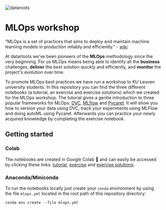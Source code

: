 ![dataroots](https://user-images.githubusercontent.com/90327481/138892946-69b5f688-ff79-4b07-8864-44278b1695ca.png)

# MLOps workshop

"MLOps is a set of practices that aims to deploy and maintain machine learning models in production reliably and efficiently." - [wiki](https://en.wikipedia.org/wiki/MLOps)

At datartoots we've been pioneers of the **MLOps** methodology since the very beginning. For us MLOps means being able to identify all the **business** challenges, **deliver** the best solution quickly and efficiently, and **monitor** the project's evolution over time.

To promote MLOps best practices we have run a workshop to KU Leuven university students. In this repository you can find the three different notebooks  (a tutorial, an exercise and exercise solutions) which we created for the MLOps workshop. The tutorial gives a gentle introduction to three popular frameworks for MLOps: [DVC](https://dvc.org/), [MLflow](https://mlflow.org/) and [Pycaret](https://pycaret.org/). It will show you how to version your data using DVC, track your experiments using MLFlow and doing autoML using Pycaret. Afterwards you can practice your newly acquired knowledge by completing the exercise notebook. 

## Getting started 

### Colab
The notebooks are created in Google Colab :partying_face: and can easily be accessed by clicking these links: 
[tutorial](https://colab.research.google.com/github/datarootsio/mlops-workshop/blob/main/notebooks/MLOps_Tutorial.ipynb), [exercise](https://colab.research.google.com/github/datarootsio/mlops-workshop/blob/main/notebooks/MLOps_Exercise.ipynb) and [exercise solutions](https://colab.research.google.com/github/datarootsio/mlops-workshop/blob/main/notebooks/MLOps_Exercise_Solution.ipynb). 

### Anaconda/Miniconda

To run the notebooks locally just create your `conda` environment by using the file `mlops.yml` located in the root path of this repository directory:

```console
conda env create --file mlops.yml
```
